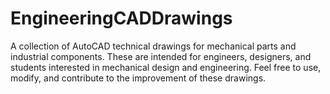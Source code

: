 # EngineeringCADDrawings
A collection of AutoCAD technical drawings for mechanical parts and industrial components. These are intended for engineers, designers, and students interested in mechanical design and engineering. Feel free to use, modify, and contribute to the improvement of these drawings.
